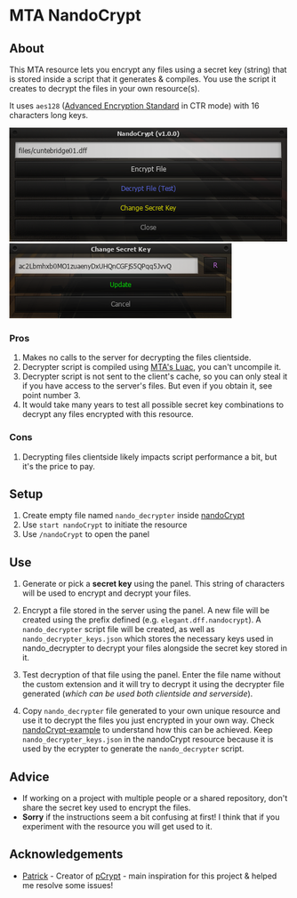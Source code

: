 # MTA NandoCrypt

## About

This MTA resource lets you encrypt any files using a secret key (string) that is stored inside a script that it generates & compiles. You use the script it creates to decrypt the files in your own resource(s).

It uses `aes128` ([Advanced Encryption Standard](https://en.wikipedia.org/wiki/Advanced_Encryption_Standard) in CTR mode) with 16 characters long keys.

![1](.github/1.png)
![2](.github/2.png)

### Pros

1. Makes no calls to the server for decrypting the files clientside.
2. Decrypter script is compiled using [MTA's Luac](https://forum.mtasa.com/topic/67224-luacmtasacom-and-us/), you can't uncompile it.
3. Decrypter script is not sent to the client's cache, so you can only steal it if you have access to the server's files. But even if you obtain it, see point number 3.
4. It would take many years to test all possible secret key combinations to decrypt any files encrypted with this resource.

### Cons

1. Decrypting files clientside likely impacts script performance a bit, but it's the price to pay.

## Setup

1. Create empty file named `nando_decrypter` inside [nandoCrypt](/nandoCrypt)
2. Use `start nandoCrypt` to initiate the resource
3. Use `/nandoCrypt` to open the panel

## Use

1. Generate or pick a **secret key** using the panel.
This string of characters will be used to encrypt and decrypt your files.

2. Encrypt a file stored in the server using the panel.
A new file will be created using the prefix defined (e.g. `elegant.dff.nandocrypt`).
A `nando_decrypter` script file will be created, as well as `nando_decrypter_keys.json` which stores the necessary keys used in nando_decrypter to decrypt your files alongside the secret key stored in it.

3. Test decryption of that file using the panel.
Enter the file name without the custom extension and it will try to decrypt it using the decrypter file generated (*which can be used both clientside and serverside*).

4. Copy `nando_decrypter` file generated to your own unique resource and use it to decrypt the files you just encrypted in your own way.
Check [nandoCrypt-example](/nandoCrypt-example) to understand how this can be achieved.
Keep `nando_decrypter_keys.json` in the nandoCrypt resource because it is used by the ecrypter to generate the `nando_decrypter` script.

## Advice

- If working on a project with multiple people or a shared repository, don't share the secret key used to encrypt the files.
- **Sorry** if the instructions seem a bit confusing at first! I think that if you experiment with the resource you will get used to it.

## Acknowledgements

- [Patrick](https://forum.mtasa.com/profile/43688-patrick/) - Creator of [pCrypt](https://mtaclub.eu/pcrypt) - main inspiration for this project & helped me resolve some issues!